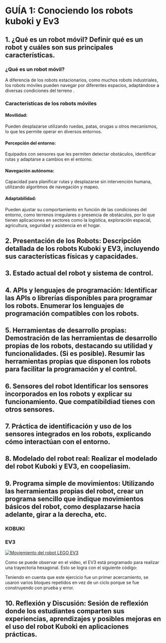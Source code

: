 # GUÍA 1: Conociendo los robots kuboki y Ev3

## 1. ¿Qué es un robot móvil? Definir qué es un robot y cuáles son sus principales características.
### ¿Qué es un robot móvil?
A diferencia de los robots estacionarios, como muchos robots industriales, los robots móviles pueden navegar por diferentes espacios, adaptándose a diversas condiciones del terreno .

### Características de los robots móviles
#### Movilidad:
Pueden desplazarse utilizando ruedas, patas, orugas u otros mecanismos, lo que les permite operar en diversos entornos.
#### Percepción del entorno:
Equipados con sensores que les permiten detectar obstáculos, identificar rutas y adaptarse a cambios en el entorno.
#### Navegación autónoma:
Capacidad para planificar rutas y desplazarse sin intervención humana, utilizando algoritmos de navegación y mapeo.
#### Adaptabilidad:
Pueden ajustar su comportamiento en función de las condiciones del entorno, como terrenos irregulares o presencia de obstáculos, por lo que tienen aplicaciones en sectores como la logística, exploración espacial, agricultura, seguridad y asistencia en el hogar.

## 2. Presentación de los Robots: Descripción detallada de los robots Kuboki y EV3, incluyendo sus características físicas y capacidades.

## 3. Estado actual del robot y sistema de control.

## 4. APIs y lenguajes de programación: Identificar las APIs o librerías disponibles para programar los robots. Enumerar los lenguajes de programación compatibles con los robots.

## 5. Herramientas de desarrollo propias: Demostración de las herramientas de desarrollo propias de los robots, destacando su utilidad y funcionalidades. (Si es posible). Resumir las herramientas propias que disponen los robots para facilitar la programación y el control.

## 6. Sensores del robot Identificar los sensores incorporados en los robots y explicar su funcionamiento. Que compatibildiad tienes con otros sensores.

## 7. Práctica de identificación y uso de los sensores integrados en los robots, explicando cómo interactúan con el entorno.

## 8. Modelado del robot real: Realizar el modelado del robot Kuboki y EV3, en coopeliasim.

## 9. Programa simple de movimientos: Utilizando las herramientas propias del robot, crear un programa sencillo que indique movimientos básicos del robot, como desplazarse hacia adelante, girar a la derecha, etc.
### KOBUKI
### EV3
[![Moviemiento del robot LEGO EV3](https://img.youtube.com/vi/IjDYNgJ66YU/0.jpg)](https://www.youtube.com/watch?v=IjDYNgJ66YU)

Como se puede observar en el video, el EV3 está programado para realizar una trayectoria hexagonal. Esto se logra con el siguiente código:



Teniendo en cuenta que este ejercicio fue un primer acercamiento, se usaron varios bloques repetidos en vez de un ciclo porque se fue construyendo con prueba y error.

## 10. Reflexión y Discusión: Sesión de reflexión donde los estudiantes comparten sus experiencias, aprendizajes y posibles mejoras en el uso del robot Kuboki en aplicaciones prácticas.
